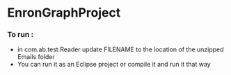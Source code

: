 # EnronGraphProject

### To run :
- in com.ab.test.Reader update FILENAME to the location of the unzipped Emails folder
- You can run it as an Eclipse project or compile it and run it that way
